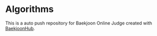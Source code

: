 # Algorithms
This is a auto push repository for Baekjoon Online Judge created with [BaekjoonHub](https://github.com/BaekjoonHub/BaekjoonHub).
